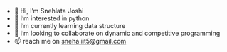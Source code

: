 - 👋 Hi, I’m Snehlata Joshi
- 👀 I’m interested in python
- 🌱 I’m currently learning data structure
- 💞️ I’m looking to collaborate on dynamic and competitive programming
- 📫 reach me on sneha.iit5@gmail.com

<!---
snehaiitj/snehaiitj is a ✨ special ✨ repository because its `README.md` (this file) appears on your GitHub profile.
You can click the Preview link to take a look at your changes.
--->

